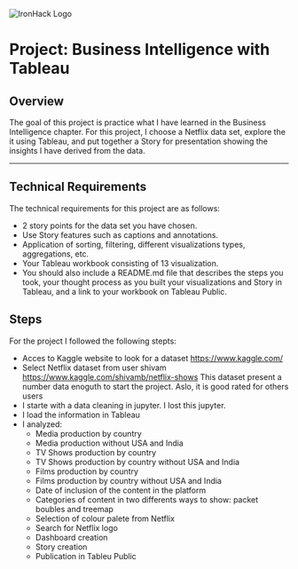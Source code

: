 ![IronHack Logo](https://s3-eu-west-1.amazonaws.com/ih-materials/uploads/upload_d5c5793015fec3be28a63c4fa3dd4d55.png)

# Project: Business Intelligence with Tableau

## Overview

The goal of this project is practice what I have learned in the Business Intelligence chapter. For this project, I choose a Netflix data set, explore the it using Tableau, and put together a Story for presentation showing the insights I have derived from the data.

---

## Technical Requirements

The technical requirements for this project are as follows:

* 2 story points for the data set you have chosen.
* Use Story features such as captions and annotations.
* Application of sorting, filtering, different visualizations types, aggregations, etc.
* Your Tableau workbook consisting of 13 visualization.
* You should also include a README.md file that describes the steps you took, your thought process as you built your visualizations and Story in Tableau, and a link to your workbook on Tableau Public.

## Steps

For the project I followed the following stepts:

- Acces to Kaggle website to look for a dataset https://www.kaggle.com/
- Select Netflix dataset from user shivam https://www.kaggle.com/shivamb/netflix-shows This dataset present a number data enoguth to start the project. Aslo, it is good rated for others users
- I starte with a data cleaning in jupyter. I lost this jupyter.
- I load the information in Tableau
- I analyzed:
    - Media production by country
    - Media production without USA and India
    - TV Shows production by country
    - TV Shows production by country without USA and India
    - Films production by country
    - Films production by country without USA and India
    - Date of inclusion of the content in the platform
    - Categories of content in two differents ways to show: packet boubles and treemap
    - Selection of colour palete from Netflix
    - Search for Netflix logo
    - Dashboard creation
    - Story creation
    - Publication in Tableu Public
    



